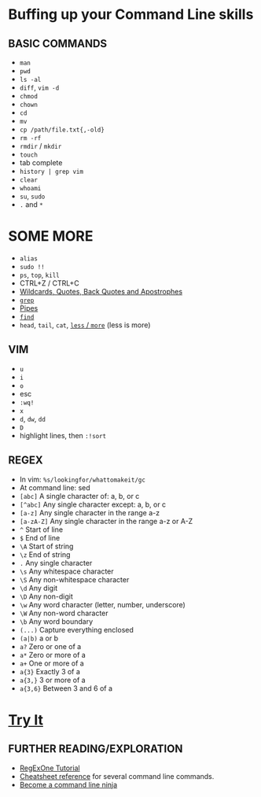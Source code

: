 # Buffing up your Command Line skills

## BASIC COMMANDS
+ `man`
+ `pwd`
+ `ls -al`
+ `diff`, `vim -d`
+ `chmod`
+ `chown`
+ `cd`
+ `mv`
+ `cp /path/file.txt{,-old}`
+ `rm -rf`
+ `rmdir` / `mkdir`
+ `touch`
+ tab complete
+ `history | grep vim`
+ `clear`
+ `whoami`
+ `su`, `sudo`
+ `.` and `*`

# SOME MORE
+ `alias`
+ `sudo !!`
+ `ps`, `top`, `kill`
+ CTRL+Z / CTRL+C
+ [Wildcards, Quotes, Back Quotes and Apostrophes](http://www.codecoffee.com/tipsforlinux/articles/26-1.html)
+ [`grep`](http://www.codecoffee.com/tipsforlinux/articles/25.html)
+ [Pipes](http://www.codecoffee.com/tipsforlinux/articles/24.html)
+ [`find`](http://www.codecoffee.com/tipsforlinux/articles/21.html)
+ `head`, `tail`, `cat`, [`less` / `more`](http://cli.learncodethehardway.org/book/ex12.html) (less is more)

## VIM
+ `u`
+ `i`
+ `o`
+ esc
+ `:wq!`
+ `x`
+ `d`, `dw`, `dd`
+ `D`
+ highlight lines, then `:!sort`

## REGEX
+ In vim: `%s/lookingfor/whattomakeit/gc`
+ At command line: sed
+ `[abc]`	A single character of: a, b, or c
+ `[^abc]`	Any single character except: a, b, or c
+ `[a-z]`	Any single character in the range a-z
+ `[a-zA-Z]`	Any single character in the range a-z or A-Z
+ `^`	Start of line
+ `$`	End of line
+ `\A`	Start of string
+ `\z`	End of string
+ `.`	Any single character
+ `\s`	Any whitespace character
+ `\S`	Any non-whitespace character
+ `\d`	Any digit
+ `\D`	Any non-digit
+ `\w`	Any word character (letter, number, underscore)
+ `\W`	Any non-word character
+ `\b`	Any word boundary
+ `(...)`	Capture everything enclosed
+ `(a|b)`	a or b
+ `a?`	Zero or one of a
+ `a*`	Zero or more of a
+ `a+`	One or more of a
+ `a{3}`	Exactly 3 of a
+ `a{3,}`	3 or more of a
+ `a{3,6}`	Between 3 and 6 of a

# [Try It](try-it.md)

## FURTHER READING/EXPLORATION
+ [RegExOne Tutorial](http://regexone.com/)
+ [Cheatsheet reference](http://www.pixelbeat.org/cmdline.html) for several command line commands.
+ [Become a command line ninja](http://lifehacker.com/5743814/become-a-command-line-ninja-with-these-time-saving-shortcuts)
